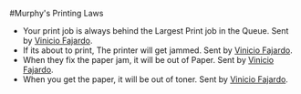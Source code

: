 #Murphy's Printing Laws
* Your print job is always behind the Largest Print job in the Queue. Sent by [Vinicio Fajardo](mailto:Vinicio_fajardo@hotmail.com).
* If its about to print, The printer will get jammed. Sent by [Vinicio Fajardo](mailto:Vinicio_fajardo@hotmail.com).
* When they fix the paper jam, it will be out of Paper. Sent by [Vinicio Fajardo](mailto:Vinicio_fajardo@hotmail.com).
* When you get the paper, it will be out of toner. Sent by [Vinicio Fajardo](mailto:Vinicio_fajardo@hotmail.com).
